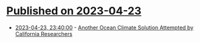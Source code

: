 # [Published on 2023-04-23](index.md)

* [2023-04-23, 23:40:00](https://news.slashdot.org/story/23/04/23/2338202/another-ocean-climate-solution-attempted-by-california-researchers?utm_source=rss1.0mainlinkanon&utm_medium=feed) - [Another Ocean Climate Solution Attempted by California Researchers](https://news.slashdot.org/story/23/04/23/2338202/another-ocean-climate-solution-attempted-by-california-researchers?utm_source=rss1.0mainlinkanon&utm_medium=feed)
